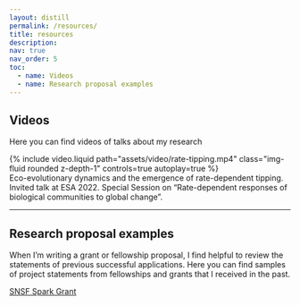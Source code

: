 ```yaml
---
layout: distill
permalink: /resources/
title: resources
description:
nav: true
nav_order: 5
toc:
  - name: Videos
  - name: Research proposal examples
---
```


## Videos

Here you can find videos of talks about my research

<div class="row">
    <div class="col-sm mt-3 mt-md-0">
        {% include video.liquid path="assets/video/rate-tipping.mp4" class="img-fluid rounded z-depth-1" controls=true autoplay=true %}
    </div>
</div>

<div class="caption">
    Eco-evolutionary dynamics and the emergence of rate-dependent tipping.
    Invited talk at ESA 2022. Special Session on “Rate-dependent responses of biological communities to global change”.
</div>

---

## Research proposal examples

When I’m writing a grant or fellowship proposal, I find helpful to review the statements of previous successful applications. Here you can find samples of project statements from fellowships and grants that I received in the past.

[SNSF Spark Grant](https://www.google.com)
